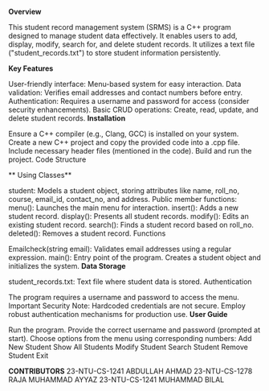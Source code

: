 **Overview**

This student record management system (SRMS) is a C++ program designed to manage student data effectively. It enables users to add, display, modify, search for, and delete student records. It utilizes a text file ("student_records.txt") to store student information persistently.

**Key Features**

User-friendly interface: Menu-based system for easy interaction.
Data validation: Verifies email addresses and contact numbers before entry.
Authentication: Requires a username and password for access (consider security enhancements).
Basic CRUD operations: Create, read, update, and delete student records.
**Installation**

Ensure a C++ compiler (e.g., Clang, GCC) is installed on your system.
Create a new C++ project and copy the provided code into a .cpp file.
Include necessary header files (mentioned in the code).
Build and run the project.
Code Structure

** Using Classes**

student: Models a student object, storing attributes like name, roll_no, course, email_id, contact_no, and address.
Public member functions:
menu(): Launches the main menu for interaction.
insert(): Adds a new student record.
display(): Presents all student records.
modify(): Edits an existing student record.
search(): Finds a student record based on roll_no.
deleted(): Removes a student record.
Functions

Emailcheck(string email): Validates email addresses using a regular expression.
main(): Entry point of the program. Creates a student object and initializes the system.
**Data Storage**

student_records.txt: Text file where student data is stored.
Authentication

The program requires a username and password to access the menu.
Important Security Note: Hardcoded credentials are not secure. Employ robust authentication mechanisms for production use.
**User Guide**

Run the program.
Provide the correct username and password (prompted at start).
Choose options from the menu using corresponding numbers:
Add New Student
Show All Students
Modify Student
Search Student
Remove Student
Exit

**CONTRIBUTORS**
23-NTU-CS-1241   ABDULLAH AHMAD
23-NTU-CS-1278   RAJA MUHAMMAD AYYAZ
23-NTU-CS-1241   MUHAMMAD BILAL

